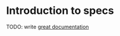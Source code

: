 # Introduction to specs

TODO: write [great documentation](http://jacobian.org/writing/what-to-write/)

